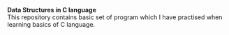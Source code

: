 <b>Data Structures in C language</b><br>
This repository contains basic set of program which I have practised when learning basics of C language.
